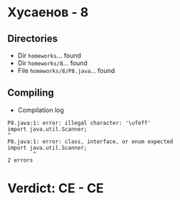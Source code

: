# Хусаенов - 8
## Directories
- Dir `homeworks`... found
- Dir `homeworks/8`... found
- File `homeworks/8/P8.java`... found
## Compiling
- Compilation log
```
P8.java:1: error: illegal character: '\ufeff'
﻿import java.util.Scanner;
^
P8.java:1: error: class, interface, or enum expected
﻿import java.util.Scanner;
        ^
2 errors
```
# Verdict: **CE** - CE
